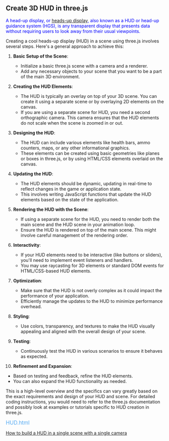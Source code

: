 ## Create 3D HUD in three.js

<span style="color:blue;">A head-up display, or [heads-up display](https://en.wikipedia.org/wiki/Head-up_display), also known as a HUD or head-up guidance system (HGS), is any transparent display that presents data without requiring users to look away from their usual viewpoints.</span>

Creating a cool heads-up display (HUD) in a scene using three.js involves several steps. Here's a general approach to achieve this:

1. **Basic Setup of the Scene**:
   - Initialize a basic three.js scene with a camera and a renderer.
   - Add any necessary objects to your scene that you want to be a part of the main 3D environment.

2. **Creating the HUD Elements**:
   - The HUD is typically an overlay on top of your 3D scene. You can create it using a separate scene or by overlaying 2D elements on the canvas.
   - If you are using a separate scene for HUD, you need a second orthographic camera. This camera ensures that the HUD elements do not scale when the scene is zoomed in or out.

3. **Designing the HUD**:
   - The HUD can include various elements like health bars, ammo counters, maps, or any other informational graphics.
   - These elements can be created using basic geometries like planes or boxes in three.js, or by using HTML/CSS elements overlaid on the canvas.

4. **Updating the HUD**:
   - The HUD elements should be dynamic, updating in real-time to reflect changes in the game or application state.
   - This involves writing JavaScript functions that update the HUD elements based on the state of the application.

5. **Rendering the HUD with the Scene**:
   - If using a separate scene for the HUD, you need to render both the main scene and the HUD scene in your animation loop.
   - Ensure the HUD is rendered on top of the main scene. This might involve careful management of the rendering order.

6. **Interactivity**:
   - If your HUD elements need to be interactive (like buttons or sliders), you'll need to implement event listeners and handlers.
   - You may use raycasting for 3D elements or standard DOM events for HTML/CSS-based HUD elements.

7. **Optimization**:
   - Make sure that the HUD is not overly complex as it could impact the performance of your application.
   - Efficiently manage the updates to the HUD to minimize performance overhead.

8. **Styling**:
   - Use colors, transparency, and textures to make the HUD visually appealing and aligned with the overall design of your scene.

9. **Testing**:
   - Continuously test the HUD in various scenarios to ensure it behaves as expected.

10. **Refinement and Expansion**:
   - Based on testing and feedback, refine the HUD elements.
   - You can also expand the HUD functionality as needed.

This is a high-level overview and the specifics can vary greatly based on the exact requirements and design of your HUD and scene. For detailed coding instructions, you would need to refer to the three.js documentation and possibly look at examples or tutorials specific to HUD creation in three.js.

<span style="color:#59acf3;font-size:larger;">HUD.html</span>

[How to build a HUD in a single scene with a single camera](https://discourse.threejs.org/t/how-to-build-a-hud-in-a-single-scene-with-a-single-camera/)

<br>

